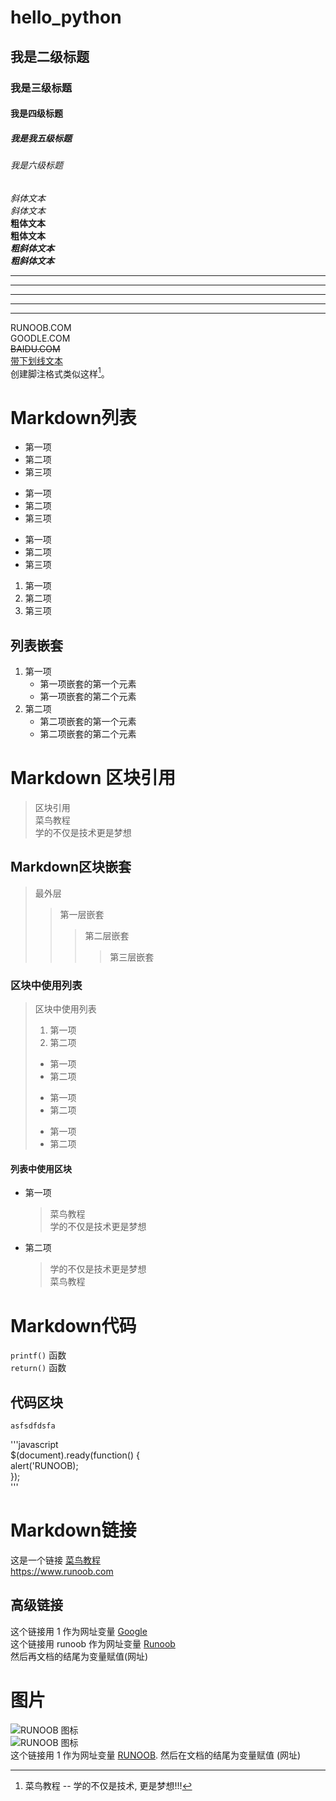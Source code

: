 # hello_python 
## 我是二级标题
### 我是三级标题  
#### 我是四级标题
##### 我是我五级标题
###### 我是六级标题
*斜体文本*  
_斜体文本_  
**粗体文本**  
__粗体文本__  
***粗斜体文本***  
___粗斜体文本___  
***  
* * *  
*****  
- - -  
----------  
RUNOOB.COM  
GOODLE.COM  
~~BAIDU.COM~~  
<u>带下划线文本</u>  
创建脚注格式类似这样[^RUNOOB]。  
[^RUNOOB]: 菜鸟教程 -- 学的不仅是技术, 更是梦想!!!  

# Markdown列表  
* 第一项  
* 第二项 
* 第三项 

+ 第一项  
+ 第二项  
+ 第三项  

- 第一项  
- 第二项  
- 第三项

1. 第一项
2. 第二项
3. 第三项

## 列表嵌套
1. 第一项
    - 第一项嵌套的第一个元素
    - 第一项嵌套的第二个元素
2. 第二项
    - 第二项嵌套的第一个元素
    - 第二项嵌套的第二个元素
    
# Markdown 区块引用
> 区块引用  
> 菜鸟教程  
>学的不仅是技术更是梦想
## Markdown区块嵌套
> 最外层  
> > 第一层嵌套  
> > > 第二层嵌套
> > > > 第三层嵌套  
### 区块中使用列表
> 区块中使用列表  
> 1. 第一项
> 2. 第二项
> + 第一项
> + 第二项
> - 第一项
> - 第二项
> * 第一项
> * 第二项
#### 列表中使用区块
* 第一项
    > 菜鸟教程  
    >学的不仅是技术更是梦想
* 第二项
    > 学的不仅是技术更是梦想  
        菜鸟教程
# Markdown代码
`printf()` 函数  
`return()` 函数
## 代码区块
    asfsdfdsfa

'''javascript  
$(document).ready(function() {  
    alert('RUNOOB);  
});  
'''

# Markdown链接
这是一个链接 [菜鸟教程](https://www.runoob.com)  
<https://www.runoob.com>
## 高级链接
这个链接用 1 作为网址变量 [Google][1]  
这个链接用 runoob 作为网址变量 [Runoob][runoob]  
然后再文档的结尾为变量赋值(网址)

[1]: http://www.google.com/
[runoob]: http://www.runoob.com/

# 图片
![RUNOOB 图标](http://static.runoob.com/images/runoob-logo.png)  
![RUNOOB 图标](http://static.runoob.com/images/runoob/logo.png "RUNOOB")  
这个链接用 1 作为网址变量 [RUNOOB][1].
然后在文档的结尾为变量赋值 (网址)  

[1]:http://static.runoob.com/images/runoob-logo.png